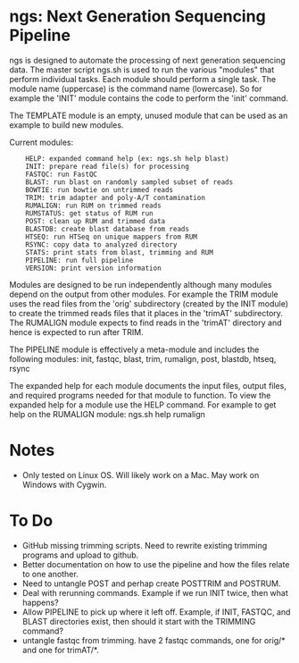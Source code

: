 ngs: Next Generation Sequencing Pipeline
========================================

ngs is designed to automate the processing of next generation sequencing data. The master script ngs.sh is used to run the various "modules" that perform individual tasks. Each module should perform a single task. The module name (uppercase) is the command name (lowercase). So for example the 'INIT' module contains the code to perform the 'init' command. 

The TEMPLATE module is an empty, unused module that can be used as an example to build new modules.

Current modules:

		HELP: expanded command help (ex: ngs.sh help blast)
		INIT: prepare read file(s) for processing
		FASTQC: run FastQC
		BLAST: run blast on randomly sampled subset of reads
		BOWTIE: run bowtie on untrimmed reads
		TRIM: trim adapter and poly-A/T contamination
		RUMALIGN: run RUM on trimmed reads
		RUMSTATUS: get status of RUM run
		POST: clean up RUM and trimmed data
		BLASTDB: create blast database from reads
		HTSEQ: run HTSeq on unique mappers from RUM
		RSYNC: copy data to analyzed directory
		STATS: print stats from blast, trimming and RUM
		PIPELINE: run full pipeline
		VERSION: print version information

Modules are designed to be run independently although many modules depend on the output from other modules. For example the TRIM module uses the read files from the 'orig' subdirectory (created by the INIT module) to create the trimmed reads files that it places in the 'trimAT' subdirectory. The RUMALIGN module expects to find reads in the 'trimAT' directory and hence is expected to run after TRIM.

The PIPELINE module is effectively a meta-module and includes the following modules: init, fastqc, blast, trim, rumalign, post, blastdb, htseq, rsync

The expanded help for each module documents the input files, output files, and required programs needed for that module to function. To view the expanded help for a module use the HELP command. For example to get help on the RUMALIGN module: ngs.sh help rumalign


Notes
=================

  - Only tested on Linux OS. Will likely work on a Mac. May work on Windows with Cygwin.


To Do
=================

  - GitHub missing trimming scripts. Need to rewrite existing trimming programs and upload to github.
  - Better documentation on how to use the pipeline and how the files relate to one another.
  - Need to untangle POST and perhap create POSTTRIM and POSTRUM.
  - Deal with rerunning commands. Example if we run INIT twice, then what happens?
  - Allow PIPELINE to pick up where it left off. Example, if INIT, FASTQC, and BLAST directories exist, then should it start with the TRIMMING command?
  - untangle fastqc from trimming. have 2 fastqc commands, one for orig/* and one for trimAT/*.

